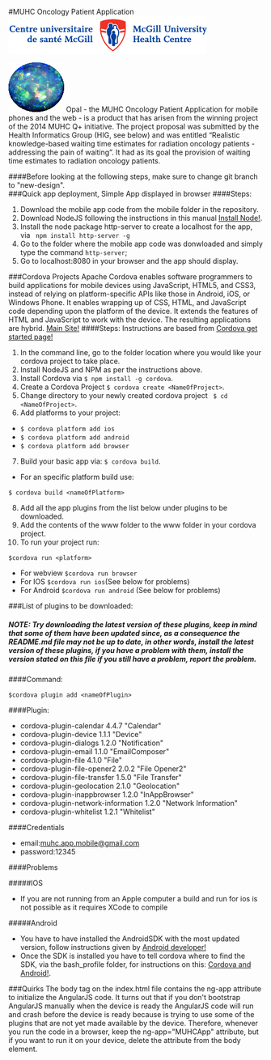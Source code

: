 #MUHC Oncology Patient Application
![MUHC](/mobile/img/muhc-logo-text.png)

![OPAL](/mobile/img/opal.png)
Opal - the MUHC Oncology Patient Application for mobile phones and the web - is a product that has arisen from the winning project of the 2014 MUHC Q+ initiative. The project proposal was submitted by the Health Informatics Group (HIG, see below) and was entitled “Realistic knowledge-based waiting time estimates for radiation oncology patients - addressing the pain of waiting”. It had as its goal the provision of waiting time estimates to radiation oncology patients. 

####Before looking at the following steps, make sure to change git branch to "new-design".  
###Quick app deployment, Simple App displayed in browser
####Steps:
1. Download the mobile app code from the mobile folder in the repository.
2. Download NodeJS following the instructions in this manual [Install Node!](https://nodejs.org/en/download/).
3. Install the node package http-server to create a localhost for the app, via ` npm install http-server -g`
4. Go to the folder where the mobile app code was donwloaded and simply type the command `http-server`;
5. Go to localhost:8080 in your browser and the app should display.

###Cordova Projects
Apache Cordova enables software programmers to build applications for mobile devices using JavaScript, HTML5, and CSS3, instead of relying on platform-specific APIs like those in Android, iOS, or Windows Phone. It enables wrapping up of CSS, HTML, and JavaScript code depending upon the platform of the device. It extends the features of HTML and JavaScript to work with the device. The resulting applications are hybrid.
[Main Site!](https://cordova.apache.org/)
####Steps:
Instructions are based from [Cordova get started page!](https://cordova.apache.org/#getstarted)

1. In the command line, go to the folder location where you would like your cordova project to take place.
2. Install NodeJS and NPM as per the instructions above.
3. Install Cordova via `$ npm install -g cordova`.
4.  Create a Cordova Project `$ cordova create <NameOfProject>`.
5. Change directory to your newly created cordova project ` $ cd <NameOfProject>`.
6. Add platforms to your project:
  * `$ cordova platform add ios`
  * `$ cordova platform add android`
  * `$ cordova platform add browser`

7. Build your basic app via: `$ cordova build`.
  * For an specific platform build use:
  ``` 
$ cordova build <nameOfPlatform>
```

8. Add all the app plugins from the list below under plugins to be downloaded.
9. Add the contents of the www folder to the www folder in your cordova project.
10. To run your project run:
  ```
$cordova run <platform>
```
  * For webview `$cordova run browser`
  * For IOS `$cordova run ios`(See below for problems)
  * For Android `$cordova run android` (See below for problems)

###List of plugins to be downloaded:
##### NOTE: Try downloading the latest version of these plugins, keep in mind that some of them have been updated since, as a consequence the README.md file may not be up to date, in other words, install the latest version of these plugins, if you have a problem with them, install the version stated on this file if you still have a problem, report the problem.
####Command:
```
$cordova plugin add <nameOfPlugin>
```
####Plugin:
 * cordova-plugin-calendar 4.4.7 "Calendar"
 * cordova-plugin-device 1.1.1 "Device"
 * cordova-plugin-dialogs 1.2.0 "Notification"
 * cordova-plugin-email 1.1.0 "EmailComposer"
 * cordova-plugin-file 4.1.0 "File"
 * cordova-plugin-file-opener2 2.0.2 "File Opener2"
 * cordova-plugin-file-transfer 1.5.0 "File Transfer"
 * cordova-plugin-geolocation 2.1.0 "Geolocation"
 * cordova-plugin-inappbrowser 1.2.0 "InAppBrowser"
 * cordova-plugin-network-information 1.2.0 "Network Information"
 * cordova-plugin-whitelist 1.2.1 "Whitelist"

####Credentials
 * email:muhc.app.mobile@gmail.com
 * password:12345

####Problems

#####IOS
* If you are not running from an Apple computer a build and run for ios is not possible as it requires XCode to compile

#####Android
* You have to have installed the AndroidSDK with the most updated version, follow instructions given by [Android developer!](http://developer.android.com/sdk/installing/index.html)
* Once the SDK is installed you have to tell cordova where to find the SDK, via the bash_profile folder, for instructions on this:
[Cordova and Android!](https://cordova.apache.org/docs/en/2.5.0/guide/getting-started/android/). 

###Quirks
The body tag on the index.html file contains the ng-app attribute to initialize the AngularJS code. It turns out that if you don't bootstrap AngularJS manually when the device is ready the AngularJS code will run and crash before the device is ready because is trying to use some of the plugins that are not yet made available by the device. Therefore, whenever you run the code in a browser, keep the ng-app="MUHCApp" attribute, but if you want to run it on your device, delete the attribute from the body element.  



